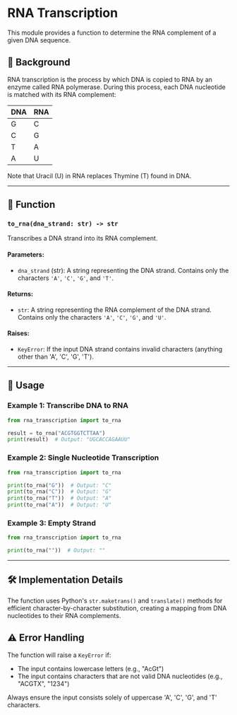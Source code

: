 # RNA Transcription

This module provides a function to determine the RNA complement of a given DNA sequence.

## 🧬 Background

RNA transcription is the process by which DNA is copied to RNA by an enzyme called RNA polymerase. During this process, each DNA nucleotide is matched with its RNA complement:

| DNA | RNA |
|-----|-----|
| G   | C   |
| C   | G   |
| T   | A   |
| A   | U   |

Note that Uracil (U) in RNA replaces Thymine (T) found in DNA.

---

## 📝 Function

### `to_rna(dna_strand: str) -> str`
Transcribes a DNA strand into its RNA complement.

#### Parameters:
- `dna_strand` (str): A string representing the DNA strand. Contains only the characters `'A'`, `'C'`, `'G'`, and `'T'`.

#### Returns:
- `str`: A string representing the RNA complement of the DNA strand. Contains only the characters `'A'`, `'C'`, `'G'`, and `'U'`.

#### Raises:
- `KeyError`: If the input DNA strand contains invalid characters (anything other than 'A', 'C', 'G', 'T').

---

## 🚀 Usage

### Example 1: Transcribe DNA to RNA
```python
from rna_transcription import to_rna

result = to_rna("ACGTGGTCTTAA")
print(result)  # Output: "UGCACCAGAAUU"
```

### Example 2: Single Nucleotide Transcription
```python
from rna_transcription import to_rna

print(to_rna("G"))  # Output: "C"
print(to_rna("C"))  # Output: "G"
print(to_rna("T"))  # Output: "A"
print(to_rna("A"))  # Output: "U"
```

### Example 3: Empty Strand
```python
from rna_transcription import to_rna

print(to_rna(""))  # Output: ""
```

---

## 🛠️ Implementation Details

The function uses Python's `str.maketrans()` and `translate()` methods for efficient character-by-character substitution, creating a mapping from DNA nucleotides to their RNA complements.

## ⚠️ Error Handling

The function will raise a `KeyError` if:
- The input contains lowercase letters (e.g., "AcGt")
- The input contains characters that are not valid DNA nucleotides (e.g., "ACGTX", "1234")

Always ensure the input consists solely of uppercase 'A', 'C', 'G', and 'T' characters.